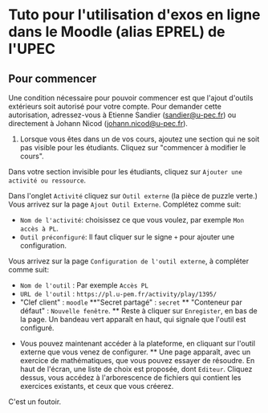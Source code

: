 # Tuto pour l'utilisation d'exos en ligne dans le Moodle (alias EPREL) de l'UPEC

## Pour commencer

Une condition nécessaire pour pouvoir commencer est que l'ajout 
d'outils extérieurs soit autorisé pour votre compte. Pour demander 
cette autorisation, adressez-vous à Etienne Sandier (sandier@u-pec.fr) 
ou directement à Johann Nicod (johann.nicod@u-pec.fr).

1.  Lorsque vous êtes dans un de vos cours, ajoutez une section qui ne soit pas visible pour les étudiants.
Cliquez sur "commencer à modifier le cours".

Dans votre section invisible pour les étudiants, cliquez sur `Ajouter une activité ou ressource`.

Dans l'onglet `Activité` cliquez sur `Outil externe` (la pièce de puzzle verte.) Vous arrivez sur la page 
`Ajout Outil Externe`. Complétez comme suit:
- `Nom de l'activité`: choisissez ce que vous voulez, par exemple ``Mon accès à PL``.
- `Outil préconfiguré`: Il faut cliquer sur le signe `+` pour ajouter une configuration. 

Vous arrivez sur la page `Configuration de l'outil externe`, à compléter comme suit:
-  `Nom de l'outil` : Par exemple ``Accès PL``
- `URL de l'outil` : ``https://pl.u-pem.fr/activity/play/1395/``
-  "Clef client" : ``moodle``
**"Secret partagé" : ``secret``
** "Conteneur par défaut" : ``Nouvelle fenêtre``.
** Reste à cliquer sur ``Enregister``, en bas de la page. Un bandeau vert apparaît en haut, qui signale que l'outil est configuré.

* Vous pouvez maintenant accéder à la plateforme, en cliquant sur l'outil externe que vous venez de configurer.
** Une page apparaît, avec un exercice de mathématiques, que vous pouvez essayer de résoudre. En haut de l'écran, une liste de choix est proposée, dont ``Editeur``. 
Cliquez dessus, vous accédez à l'arborescence de fichiers qui contient les exercices existants, et ceux que vous créerez.

C'est un foutoir. 


